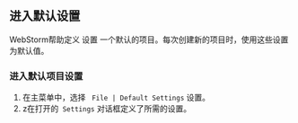 ## 进入默认设置
WebStorm帮助定义 设置 一个默认的项目。每次创建新的项目时，使用这些设置为默认值。

### 进入默认项目设置

1. 在主菜单中，选择  ` File | Default Settings`  设置。
2. z在打开的` Settings` 对话框定义了所需的设置。